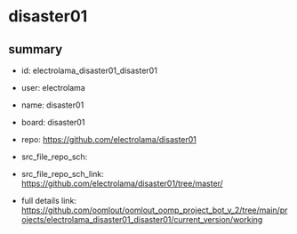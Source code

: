 # disaster01
 
## summary 
* id: electrolama_disaster01_disaster01
* user: electrolama
* name: disaster01
* board: disaster01
* repo: https://github.com/electrolama/disaster01



* src_file_repo_sch: 
* src_file_repo_sch_link: https://github.com/electrolama/disaster01/tree/master/
* full details link: https://github.com/oomlout/oomlout_oomp_project_bot_v_2/tree/main/projects/electrolama_disaster01_disaster01/current_version/working  






